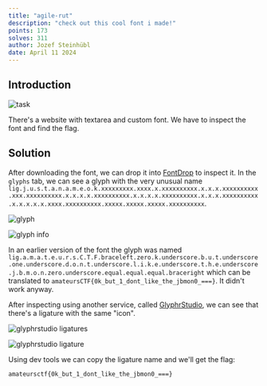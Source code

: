 ```yaml
---
title: "agile-rut"
description: "check out this cool font i made!"
points: 173
solves: 311
author: Jozef Steinhübl
date: April 11 2024
---
```


## Introduction

![task](https://raw.githubusercontent.com/GerlachSnezka/amateursctf/main/assets/2024-web-agile-rut.png)

There's a website with textarea and custom font. We have to inspect the font and find the flag.

## Solution

After downloading the font, we can drop it into [FontDrop](https://fontdrop.info/) to inspect it. In the `glyphs` tab, we can see a glyph with the very unusual name `lig.j.u.s.t.a.n.a.m.e.o.k.xxxxxxxxx.xxxx.x.xxxxxxxxxx.x.x.x.xxxxxxxxxx.xxx.xxxxxxxxxx.x.x.x.x.xxxxxxxxxx.x.x.x.x.xxxxxxxxxx.x.x.x.xxxxxxxxxx.x.x.x.x.x.xxxx.xxxxxxxxxx.xxxxx.xxxxx.xxxxx.xxxxxxxxxx`.

![glyph](https://raw.githubusercontent.com/GerlachSnezka/amateursctf/main/assets/2024-web-agile-rut-glyph.png)

![glyph info](https://raw.githubusercontent.com/GerlachSnezka/amateursctf/main/assets/2024-web-agile-rut-glyph-info.png)

In an earlier version of the font the glyph was named `lig.a.m.a.t.e.u.r.s.C.T.F.braceleft.zero.k.underscore.b.u.t.underscore.one.underscore.d.o.n.t.underscore.l.i.k.e.underscore.t.h.e.underscore.j.b.m.o.n.zero.underscore.equal.equal.equal.braceright` which can be translated to `amateursCTF{0k_but_1_dont_like_the_jbmon0_===}`. It didn't work anyway.

After inspecting using another service, called [GlyphrStudio](https://www.glyphrstudio.com/app/), we can see that there's a ligature with the same "icon".

![glyphrstudio ligatures](https://raw.githubusercontent.com/GerlachSnezka/amateursctf/main/assets/2024-web-agile-rut-glyphrstudio-ligatures.png)

![glyphrstudio ligature](https://raw.githubusercontent.com/GerlachSnezka/amateursctf/main/assets/2024-web-agile-rut-glyphrstudio-ligature.png)

Using dev tools we can copy the ligature name and we'll get the flag:

```
amateursctf{0k_but_1_dont_like_the_jbmon0_===}
```